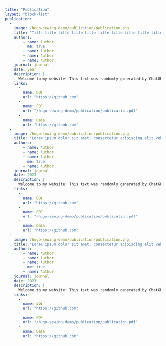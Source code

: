 ```yaml
---
title: "Publication"
layout: "block-list"
publication:
  - 
    image: /hugo-sewing-demo/publication/publication.png
    title: "Title title title title title title title title title title title title title title title title title"
    authors:
        - name: Author
          me: true
        - name: Author
        - name: Author
        - name: Author
    journal: journal
    date: year
    description: |
      Welcome to my website! This text was randomly generated by ChatGPT 3.5. Lorem ipsum dolor sit amet, consectetur adipiscing elit. Sed vehicula, libero sed ultricies elementum, felis lacus convallis odio, non gravida justo ipsum id lorem. Fusce ultricies arcu a bibendum ullamcorper. Donec nec massa vel odio commodo suscipit nec ac nulla. Integer quis vestibulum odio.
    links:
      -
        name: DOI
        url: "https://github.com"
      -
        name: PDF
        url: "/hugo-sewing-demo/publication/publication.pdf"
      -
        name: Data
        url: "https://github.com"
  - 
    image: /hugo-sewing-demo/publication/publication.png
    title: "Lorem ipsum dolor sit amet, consectetur adipiscing elit vehicula libero sed ultricies elementum"
    authors:
        - name: Author
        - name: Author
        - name: Author
          me: true
        - name: Author
    journal: journal
    date: 2023
    description: |
      Welcome to my website! This text was randomly generated by ChatGPT 3.5. Lorem ipsum dolor sit amet, consectetur adipiscing elit. Sed vehicula, libero sed ultricies elementum, felis lacus convallis odio, non gravida justo ipsum id lorem. Fusce ultricies arcu a bibendum ullamcorper. Donec nec massa vel odio commodo suscipit nec ac nulla. Integer quis vestibulum odio.
    links:
      -
        name: DOI
        url: "https://github.com"
      -
        name: PDF
        url: "/hugo-sewing-demo/publication/publication.pdf"
      -
        name: Data
        url: "https://github.com"
  - 
    image: /hugo-sewing-demo/publication/publication.png
    title: "Lorem ipsum dolor sit amet, consectetur adipiscing elit vehicula libero sed ultricies elementum."
    authors:
        - name: Author
        - name: Author
        - name: Author
          me: true
        - name: Author
    journal: journal
    date: 2023
    description: |
      Welcome to my website! This text was randomly generated by ChatGPT 3.5. Lorem ipsum dolor sit amet, consectetur adipiscing elit. Sed vehicula, libero sed ultricies elementum, felis lacus convallis odio, non gravida justo ipsum id lorem. Fusce ultricies arcu a bibendum ullamcorper. Donec nec massa vel odio commodo suscipit nec ac nulla. Integer quis vestibulum odio.
    links:
      -
        name: DOI
        url: "https://github.com"
      -
        name: PDF
        url: "/hugo-sewing-demo/publication/publication.pdf"
      -
        name: Data
        url: "https://github.com"
---
```


